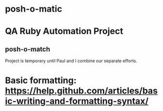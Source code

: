 # posh-o-matic

QA Ruby Automation Project
==========================

posh-o-match
------------
Project is temporary until Paul and I combine our separate efforts.

# Basic formatting: https://help.github.com/articles/basic-writing-and-formatting-syntax/